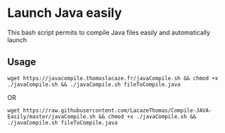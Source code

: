 # Launch Java easily
This bash script permits to compile Java files easily and automatically launch

## Usage
```
wget https://javacompile.thomaslacaze.fr/javaCompile.sh && chmod +x ./javaCompile.sh && ./javaCompile.sh fileToCompile.java 
```
OR
```
wget https://raw.githubusercontent.com/LacazeThomas/Compile-JAVA-Easily/master/javaCompile.sh && chmod +x ./javaCompile.sh && ./javaCompile.sh fileToCompile.java 
```